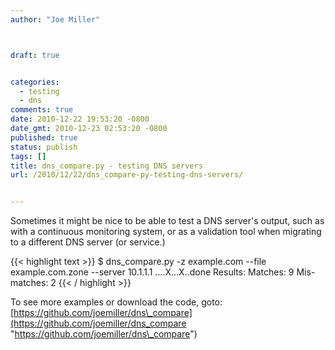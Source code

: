 ```yaml
---
author: "Joe Miller"



draft: true


categories:
  - testing
  - dns
comments: true
date: 2010-12-22 19:53:20 -0800
date_gmt: 2010-12-23 02:53:20 -0800
published: true
status: publish
tags: []
title: dns_compare.py - testing DNS servers
url: /2010/12/22/dns_compare-py-testing-dns-servers/


---
```


Sometimes it might be nice to be able to test a DNS server's output, such as with a continuous monitoring system, or as a validation tool when migrating to a different DNS server (or service.)

{{< highlight text >}}
$ dns_compare.py -z example.com --file example.com.zone --server 10.1.1.1
....X...X..done
Results:
Matches: 9
Mis-matches: 2
{{< / highlight >}}

To see more examples or download the code, goto: [https://github.com/joemiller/dns\_compare](https://github.com/joemiller/dns_compare "https://github.com/joemiller/dns\_compare")
